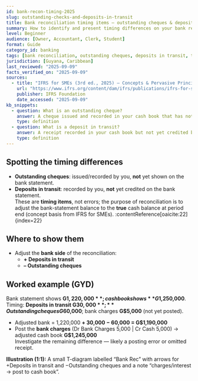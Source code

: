 ```yaml
---
id: bank-recon-timing-2025
slug: outstanding-checks-and-deposits-in-transit
title: Bank reconciliation timing items — outstanding cheques & deposits in transit
summary: How to identify and present timing differences on your bank reconciliation, with a GYD example and posting tips.
level: Beginner
audience: [Owner, Accountant, Clerk, Student]
format: Guide
category_id: banking
tags: [bank reconciliation, outstanding cheques, deposits in transit, timing]
jurisdiction: [Guyana, Caribbean]
last_reviewed: "2025-09-09"
facts_verified_on: "2025-09-09"
sources:
  - title: "IFRS for SMEs (3rd ed., 2025) — Concepts & Pervasive Principles"
    url: "https://www.ifrs.org/content/dam/ifrs/publications/ifrs-for-smes/english/2025/ifrs-for-smes.pdf?bypass=on"
    publisher: IFRS Foundation
    date_accessed: "2025-09-09"
kb_snippets:
  - question: What is an outstanding cheque?
    answer: A cheque issued and recorded in your cash book that has not yet cleared the bank by period end. It’s a timing difference shown on the bank side of the reconciliation.
    type: definition
  - question: What is a deposit in transit?
    answer: A receipt recorded in your cash book but not yet credited by the bank at period end. Another timing item on the bank side of the reconciliation.
    type: definition
---
```


## Spotting the timing differences
- **Outstanding cheques**: issued/recorded by you, **not** yet shown on the bank statement.  
- **Deposits in transit**: recorded by you, **not** yet credited on the bank statement.  
These are **timing items**, not errors; the purpose of reconciliation is to adjust the bank-statement balance to the **true** cash balance at period end (concept basis from IFRS for SMEs). :contentReference[oaicite:22]{index=22}

## Where to show them
- Adjust the **bank side** of the reconciliation:  
  - **+ Deposits in transit**  
  - **– Outstanding cheques**

## Worked example (GYD)
Bank statement shows **G$1,220,000**; cash book shows **G$1,250,000**.  
Timing: **Deposits in transit G$30,000**; **Outstanding cheques G$60,000**; bank charges **G$5,000** (not yet posted).  
- Adjusted bank = 1,220,000 **+ 30,000 − 60,000 = G$1,190,000**  
- Post the **bank charges** (Dr Bank Charges 5,000 | Cr Cash 5,000) → adjusted cash book **G$1,245,000**  
Investigate the remaining difference — likely a posting error or omitted receipt.

**Illustration (1:1):** A small T-diagram labelled “Bank Rec” with arrows for +Deposits in transit and −Outstanding cheques and a note “charges/interest → post to cash book”.

